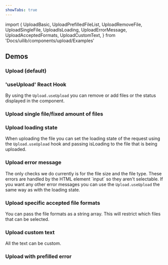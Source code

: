 ```yaml
---
showTabs: true
---
```


import {
UploadBasic,
UploadPrefilledFileList,
UploadRemoveFile,
UploadSingleFile,
UploadIsLoading,
UploadErrorMessage,
UploadAcceptedFormats,
UploadCustomText,
} from 'Docs/uilib/components/upload/Examples'

## Demos

### Upload (default)

<UploadBasic />

### 'useUpload' React Hook

By using the `Upload.useUpload` you can remove or add files or the status displayed in the component.

<UploadRemoveFile />

### Upload single file/fixed amount of files

<UploadSingleFile />

### Upload loading state

When uploading the file you can set the loading state of the request using the `Upload.useUpload` hook and passing isLoading to the file that is being uploaded.

<UploadIsLoading />

### Upload error message

The only checks we do currently is for the file size and the file type. These errors are handled by the HTML element ´input´ so they aren't selectable. If you want any other error messages you can use the `Upload.useUpload` the same way as with the loading state.

<UploadErrorMessage />

### Upload specific accepted file formats

You can pass the file formats as a string array. This will restrict which files that can be selected.

<UploadAcceptedFormats />

### Upload custom text

All the text can be custom.

<UploadCustomText />

### Upload with prefilled error

<UploadPrefilledFileList />
